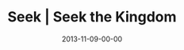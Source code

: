 ---
layout: message
category: message
series: "Kingdom Come"
title: "Seek | Seek the Kingdom"
date: 2013-11-09-00-00
message_id: 830
audio: "http://s3.amazonaws.com/crossroads-media/messages/audio/110913forweb.mp3"
audio-duration: "42:37"
description: "Brian Tome talks about seeking the Kingdom"
video: "http://s3.amazonaws.com/crossroads-media/messages/video/110913forweb.mp4"
video-duration: "42:37"
video-image: "http://s3.amazonaws.com/crossroads-media/images/btstill110913.jpg"
program: "http://s3.amazonaws.com/crossroads-media/documents/KingdomProgram_Week5_LO.pdf"
tag: 
 - brian-tome
 - kingdom-come
 - journey
 - crossroads-church
 - program
explicit: false
---